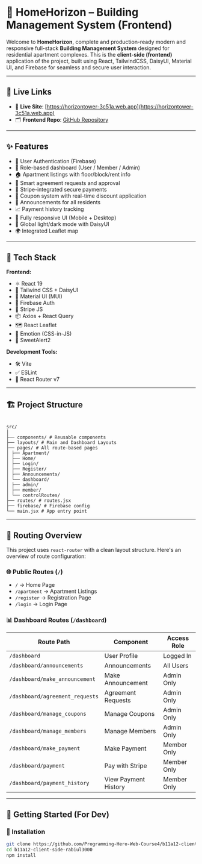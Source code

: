 # 🏢 HomeHorizon – Building Management System (Frontend)

Welcome to **HomeHorizon**, complete and production-ready modern and responsive full-stack **Building Management System** designed for residential apartment complexes. This is the **client-side (frontend)** application of the project, built using React, TailwindCSS, DaisyUI, Material UI, and Firebase for seamless and secure user interaction.

---

## 🔗 Live Links

- 🚀 **Live Site**: [https://horizontower-3c51a.web.app](https://horizontower-3c51a.web.app)
- 🗂️ **Frontend Repo**: [GitHub Repository](https://github.com/Programming-Hero-Web-Course4/b11a12-client-side-rabiul3000.git)

---

## ✨ Features

- 🔐 User Authentication (Firebase)
- 👥 Role-based dashboard (User / Member / Admin)
- 🏠 Apartment listings with floor/block/rent info
- 📄 Smart agreement requests and approval
- 💸 Stripe-integrated secure payments
- 🧾 Coupon system with real-time discount application
- 📢 Announcements for all residents
- 📈 Payment history tracking
- 📱 Fully responsive UI (Mobile + Desktop)
- 🌙 Global light/dark mode with DaisyUI
- 🌍 Integrated Leaflet map

---

## 🧰 Tech Stack

**Frontend:**

- ⚛️ React 19
- 🎨 Tailwind CSS + DaisyUI
- 🧱 Material UI (MUI)
- 🔐 Firebase Auth
- 🧾 Stripe JS
- 📦 Axios + React Query
- 🗺️ React Leaflet
- 💅 Emotion (CSS-in-JS)
- 🧠 SweetAlert2

**Development Tools:**

- 🛠️ Vite
- ✅ ESLint
- 🔄 React Router v7

---

## 🏗️ Project Structure
```

src/
│
├── components/ # Reusable components
├── layouts/ # Main and Dashboard Layouts
├── pages/ # All route-based pages
│ ├── Apartment/
│ ├── Home/
│ ├── Login/
│ ├── Register/
│ ├── Announcements/
│ └── dashboard/
│ ├── admin/
│ ├── member/
│ └── controlRoutes/
├── routes/ # routes.jsx
├── firebase/ # Firebase config
└── main.jsx # App entry point

```

---

## 🔄 Routing Overview

This project uses `react-router` with a clean layout structure. Here's an overview of route configuration:

### 🌐 Public Routes (`/`)

- `/` → Home Page
- `/apartment` → Apartment Listings
- `/register` → Registration Page
- `/login` → Login Page

### 📊 Dashboard Routes (`/dashboard`)

| Route Path                     | Component                | Access Role  |
|-----------------------------   |--------------------------|--------------|
| `/dashboard`                   | User Profile             | Logged In    |
| `/dashboard/announcements`     | Announcements            | All Users    |
| `/dashboard/make_announcement` | Make Announcement        | Admin Only   |
| `/dashboard/agreement_requests`| Agreement Requests       | Admin Only   |
| `/dashboard/manage_coupons`    | Manage Coupons           | Admin Only   |
| `/dashboard/manage_members`    | Manage Members           | Admin Only   |
| `/dashboard/make_payment`      | Make Payment             | Member Only  |
| `/dashboard/payment`           | Pay with Stripe          | Member Only  |
| `/dashboard/payment_history`   | View Payment History     | Member Only  |

---

## 🚀 Getting Started (For Dev)

### 🔧 Installation

```bash
git clone https://github.com/Programming-Hero-Web-Course4/b11a12-client-side-rabiul3000.git
cd b11a12-client-side-rabiul3000
npm install
